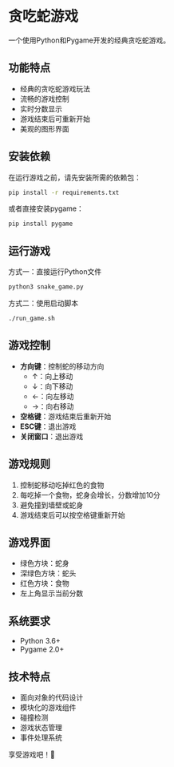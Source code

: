 # 贪吃蛇游戏

一个使用Python和Pygame开发的经典贪吃蛇游戏。

## 功能特点

- 经典的贪吃蛇游戏玩法
- 流畅的游戏控制
- 实时分数显示
- 游戏结束后可重新开始
- 美观的图形界面

## 安装依赖

在运行游戏之前，请先安装所需的依赖包：

```bash
pip install -r requirements.txt
```

或者直接安装pygame：

```bash
pip install pygame
```

## 运行游戏

方式一：直接运行Python文件
```bash
python3 snake_game.py
```

方式二：使用启动脚本
```bash
./run_game.sh
```

## 游戏控制

- **方向键**：控制蛇的移动方向
  - ↑：向上移动
  - ↓：向下移动
  - ←：向左移动
  - →：向右移动
- **空格键**：游戏结束后重新开始
- **ESC键**：退出游戏
- **关闭窗口**：退出游戏

## 游戏规则

1. 控制蛇移动吃掉红色的食物
2. 每吃掉一个食物，蛇身会增长，分数增加10分
3. 避免撞到墙壁或蛇身
4. 游戏结束后可以按空格键重新开始

## 游戏界面

- 绿色方块：蛇身
- 深绿色方块：蛇头
- 红色方块：食物
- 左上角显示当前分数

## 系统要求

- Python 3.6+
- Pygame 2.0+

## 技术特点

- 面向对象的代码设计
- 模块化的游戏组件
- 碰撞检测
- 游戏状态管理
- 事件处理系统

享受游戏吧！🐍
